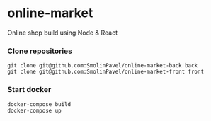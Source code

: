# online-market
Online shop build using Node &amp; React

### Clone repositories
```
git clone git@github.com:SmolinPavel/online-market-back back
git clone git@github.com:SmolinPavel/online-market-front front
```

### Start docker
    docker-compose build
    docker-compose up
